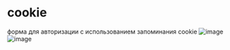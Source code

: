 # cookie
форма для авторизации с использованием запоминания cookie
![image](https://user-images.githubusercontent.com/56760156/158403233-507e309f-8fb2-460e-b35c-485243e7c10f.png)
![image](https://user-images.githubusercontent.com/56760156/158403400-dd31fc69-2aff-48e4-be0a-b4b76cc888ef.png)
